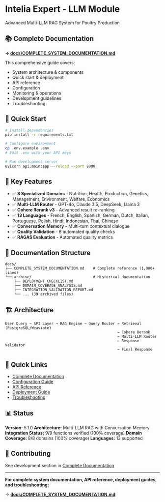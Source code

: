 # Intelia Expert - LLM Module

Advanced Multi-LLM RAG System for Poultry Production

## 📚 Complete Documentation

**→ [docs/COMPLETE_SYSTEM_DOCUMENTATION.md](docs/COMPLETE_SYSTEM_DOCUMENTATION.md)**

This comprehensive guide covers:
- System architecture & components
- Quick start & deployment
- API reference
- Configuration
- Monitoring & operations
- Development guidelines
- Troubleshooting

## 🚀 Quick Start

```bash
# Install dependencies
pip install -r requirements.txt

# Configure environment
cp .env.example .env
# Edit .env with your API keys

# Run development server
uvicorn api.main:app --reload --port 8000
```

## 🔑 Key Features

- ✅ **8 Specialized Domains** - Nutrition, Health, Production, Genetics, Management, Environment, Welfare, Economics
- ✅ **Multi-LLM Router** - GPT-4o, Claude 3.5, DeepSeek, Llama 3
- ✅ **Cohere Rerank v3** - Advanced result re-ranking
- ✅ **13 Languages** - French, English, Spanish, German, Dutch, Italian, Portuguese, Polish, Hindi, Indonesian, Thai, Chinese
- ✅ **Conversation Memory** - Multi-turn contextual dialogue
- ✅ **Quality Validation** - 6 automated quality checks
- ✅ **RAGAS Evaluation** - Automated quality metrics

## 📖 Documentation Structure

```
docs/
├── COMPLETE_SYSTEM_DOCUMENTATION.md    # Complete reference (1,000+ lines)
└── archive/                            # Historical documentation
    ├── DEPLOYMENT_CHECKLIST.md
    ├── DOMAIN_COVERAGE_ANALYSIS.md
    ├── INTEGRATION_VALIDATION_REPORT.md
    └── ... (39 archived files)
```

## 🏗️ Architecture

```
User Query → API Layer → RAG Engine → Query Router → Retrieval (PostgreSQL/Weaviate)
                                                   → Cohere Rerank
                                                   → Multi-LLM Router
                                                   → Response Validator
                                                   → Final Response
```

## 🔗 Quick Links

- [Complete Documentation](docs/COMPLETE_SYSTEM_DOCUMENTATION.md)
- [Configuration Guide](docs/COMPLETE_SYSTEM_DOCUMENTATION.md#configuration)
- [API Reference](docs/COMPLETE_SYSTEM_DOCUMENTATION.md#api-reference)
- [Deployment Guide](docs/COMPLETE_SYSTEM_DOCUMENTATION.md#deployment)
- [Troubleshooting](docs/COMPLETE_SYSTEM_DOCUMENTATION.md#troubleshooting)

## 📊 Status

**Version:** 5.1.0
**Architecture:** Multi-LLM RAG with Conversation Memory
**Integration Status:** 9/9 functions verified (100% coverage)
**Domain Coverage:** 8/8 domains (100% coverage)
**Languages:** 13 supported

## 🤝 Contributing

See development section in [Complete Documentation](docs/COMPLETE_SYSTEM_DOCUMENTATION.md#development)

---

**For complete system documentation, API reference, deployment guides, and troubleshooting:**

→ **[docs/COMPLETE_SYSTEM_DOCUMENTATION.md](docs/COMPLETE_SYSTEM_DOCUMENTATION.md)**
